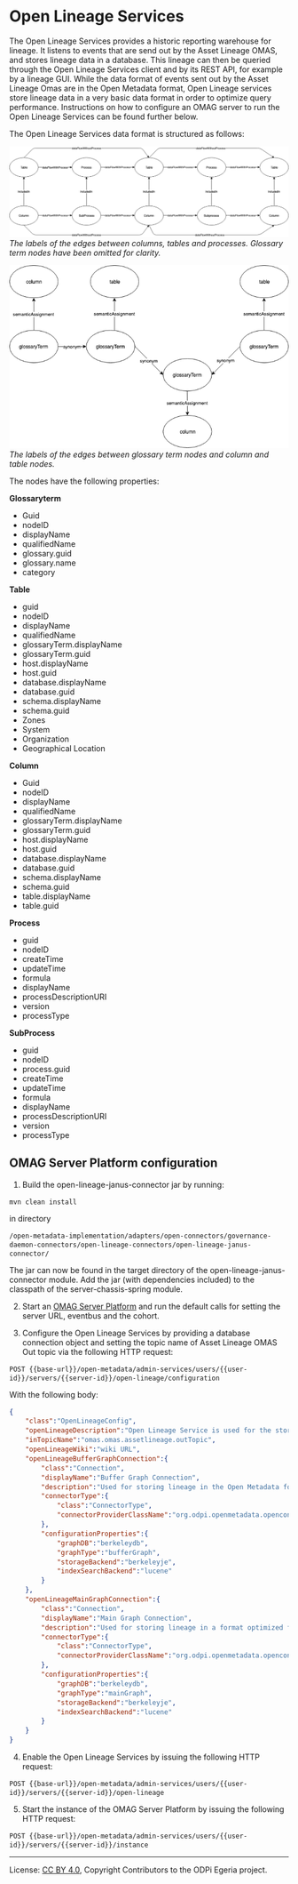 <!-- SPDX-License-Identifier: CC-BY-4.0 -->
<!-- Copyright Contributors to the ODPi Egeria project. -->

# Open Lineage Services

The Open Lineage Services provides a historic reporting warehouse for lineage. It listens to events that are send out 
by the Asset Lineage OMAS, and stores lineage data in a database. This lineage can then be queried through
the Open Lineage Services client and by its REST API, for example by a lineage GUI. While the data format of events sent
out by the Asset Lineage Omas are in the Open Metadata format, Open Lineage services store lineage data in a very basic
data format in order to optimize query performance. Instructions on how to configure an OMAG server to run the 
Open Lineage Services can be found further below.

The Open Lineage Services data format is structured as follows:

![Main graph data schema](assets/img/main_graph.png)
*The labels of the edges between columns, tables and processes. Glossary term nodes have been omitted for clarity.*

![Glossary lineage](assets/img/glossary_lineage.png)
*The labels of the edges between glossary term nodes and column and table nodes.*

The nodes have the following properties:

**Glossaryterm**

- Guid
- nodeID
- displayName
- qualifiedName
- glossary.guid
- glossary.name
- category

**Table**

- guid
- nodeID
- displayName
- qualifiedName
- glossaryTerm.displayName
- glossaryTerm.guid
- host.displayName
- host.guid
- database.displayName
- database.guid
- schema.displayName
- schema.guid
- Zones
- System
- Organization
- Geographical Location

**Column**

- Guid
- nodeID
- displayName
- qualifiedName
- glossaryTerm.displayName
- glossaryTerm.guid
- host.displayName
- host.guid
- database.displayName
- database.guid
- schema.displayName
- schema.guid
- table.displayName
- table.guid

**Process**

- guid
- nodeID
- createTime
- updateTime
- formula
- displayName
- processDescriptionURI
- version
- processType

**SubProcess**

- guid
- nodeID
- process.guid
- createTime
- updateTime
- formula
- displayName
- processDescriptionURI
- version
- processType

## OMAG Server Platform configuration

1. Build the open-lineage-janus-connector jar by running:

```
mvn clean install
```

in directory

```
/open-metadata-implementation/adapters/open-connectors/governance-daemon-connectors/open-lineage-connectors/open-lineage-janus-connector/
```

The jar can now be found in the target directory of the open-lineage-janus-connector module.
Add the jar (with dependencies included) to the classpath of the server-chassis-spring module.

2. Start an [OMAG Server Platform](../../../open-metadata-resources/open-metadata-tutorials/omag-server-tutorial) and
run the default calls for setting the server URL, eventbus and the cohort.

3. Configure the Open Lineage Services by providing a database connection object and setting the topic name of Asset 
Lineage OMAS Out topic via the following HTTP request:
```
POST {{base-url}}/open-metadata/admin-services/users/{{user-id}}/servers/{{server-id}}/open-lineage/configuration
```
With the following body: 
```json
{ 
    "class":"OpenLineageConfig",
    "openLineageDescription":"Open Lineage Service is used for the storage and querying of lineage",
    "inTopicName":"omas.omas.assetlineage.outTopic",
    "openLineageWiki":"wiki URL",
    "openLineageBufferGraphConnection":{ 
        "class":"Connection",
        "displayName":"Buffer Graph Connection",
        "description":"Used for storing lineage in the Open Metadata format",
        "connectorType":{ 
            "class":"ConnectorType",
            "connectorProviderClassName":"org.odpi.openmetadata.openconnectors.governancedaemonconnectors.openlineageconnectors.janusconnector.buffergraph.BufferGraphConnectorProvider"
        },
        "configurationProperties":{ 
            "graphDB":"berkeleydb",
            "graphType":"bufferGraph",
            "storageBackend":"berkeleyje",
            "indexSearchBackend":"lucene"
        }
    },
    "openLineageMainGraphConnection":{ 
        "class":"Connection",
        "displayName":"Main Graph Connection",
        "description":"Used for storing lineage in a format optimized for querying lineage",
        "connectorType":{ 
            "class":"ConnectorType",
            "connectorProviderClassName":"org.odpi.openmetadata.openconnectors.governancedaemonconnectors.openlineageconnectors.janusconnector.maingraph.MainGraphConnectorProvider"
        },
        "configurationProperties":{ 
            "graphDB":"berkeleydb",
            "graphType":"mainGraph",
            "storageBackend":"berkeleyje",
            "indexSearchBackend":"lucene"
        }
    }
}
```

4. Enable the Open Lineage Services by issuing the following HTTP request:

```
POST {{base-url}}/open-metadata/admin-services/users/{{user-id}}/servers/{{server-id}}/open-lineage
```

5. Start the instance of the OMAG Server Platform by issuing the following HTTP request:
    
```
POST {{base-url}}/open-metadata/admin-services/users/{{user-id}}/servers/{{server-id}}/instance
```

----
License: [CC BY 4.0](https://creativecommons.org/licenses/by/4.0/),
Copyright Contributors to the ODPi Egeria project.